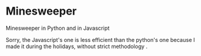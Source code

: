 # Minesweeper
Minesweeper in Python and in Javascript

Sorry, the Javascript's one is less efficient than the python's one because I made it during the holidays, without strict methodology .
